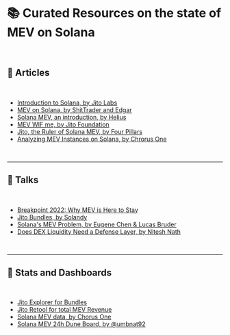 # 📚 Curated Resources on the state of MEV on Solana

<br>


## 📕 Articles 

<br>

* [Introduction to Solana, by Jito Labs](https://www.jito.network/blog/introduction-to-solana/)
* [MEV on Solana, by ShitTrader and Edgar](https://www.umbraresearch.xyz/writings/mev-on-solana)
* [Solana MEV, an introduction, by Helius](https://www.helius.dev/blog/solana-mev-an-introduction)
* [MEV WIF me, by Jito Foundation](https://www.jito.network/blog/mev-wif-me/)
* [Jito, the Ruler of Solana MEV, by Four Pillars](https://4pillars.io/en/articles/jito-the-ruler-of-solana-mev/public)
* [Analyzing MEV Instances on Solana, by Chrorus One](https://medium.com/chorus-one/analyzing-mev-instances-on-solana-c30d06953ed8)

<br>

---

## 📘 Talks

<br>

* [Breakpoint 2022: Why MEV is Here to Stay](https://www.youtube.com/watch?v=Of6gISbOsi0)
* [Jito Bundles, by Solandy](https://www.youtube.com/watch?v=HZ1pK9i6zx4)
* [Solana's MEV Problem, by Eugene Chen & Lucas Bruder](https://www.youtube.com/watch?v=IknurQzmVhY)
* [Does DEX Liquidity Need a Defense Layer, by Nitesh Nath](https://www.youtube.com/watch?v=0s0km1T1RhE )

<br>

---

## 📙 Stats and Dashboards

<br>

* [Jito Explorer for Bundles](https://explorer.jito.wtf/)
* [Jito Retool for total MEV Revenue](https://jito.retool.com/embedded/public/e9932354-a5bb-44ef-bce3-6fbb7b187a89?ref=p2p.org)
* [Solana MEV data, by Chorus One](https://dune.com/chorus_one_research/solana-mev-data)
* [Solana MEV 24h Dune Board, by @umbnat92](https://dune.com/umbnat92/solana-mev-usdc-profit)
